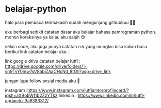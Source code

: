 # belajar-python

halo para pembaca terimakasih sudah mengunjung githubkuu 🤩🤩

aku berbagi sedikit catatan dasar aku belajar bahasa pemrograman python. mohon koreksinya ya kalau aku salah 😊

selain code, aku juga punya catatan nih yang mungkin bisa kalian baca berikut link catatan belajar aku :

link google drive catatan belajar lutfi : https://drive.google.com/drive/folders/1-sn9TvY0inw7sV8abiZAaCHcNd_8tOti?usp=drive_link

jangan lupa follow sosial media aku 🥳

instagram :https://www.instagram.com/lutfiamto/profilecard/?igsh=aXBobW11b2ZzYTkz
linkedin : https://www.linkedin.com/in/lutfi-apriamto-3a9383312/